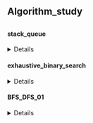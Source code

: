 <h2>Algorithm_study<h2>
  
  
<h4>stack_queue</h4>
<details>
 :one:stack_queue_1<br>
  - stack, queue<br>
 :two:stack_queue_2<br>
  - 프로그래머스 주식가격 <br>
 :three:stack_queue_3<br>
  - 프로그래머스 기능개발<br>
 :four:stack_queue_4<br>
  - 프로그래머스 다리를 지나는 트럭<br>
</details>

<h4>exhaustive_binary_search</h4>
<details>
  :one:exhaustive_binary_search_1.py<br>
    - 완전탐색, 이진탐색<br>
  :two:exhaustive_binary_search_2.py <br>
    - 프로그래머스 모의고사<br>
  :three:<br>
    -<br>
  :four:exhaustive_binary_search_4.py <br>
    - BAEKJOON 10816 숫자카드2
</details>
  
<h4>BFS_DFS_01</h4>
<details>
  :one:exhaustive_binary_search_1.py<br>
    - 너비우선탐색, 깊이우선탐색 <br>
</details>

